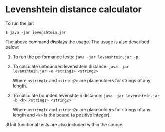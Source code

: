 # Levenshtein distance calculator

To run the jar:

`$ java -jar levenshtein.jar`

The above command displays the usage. The usage is also described below:

1. To run the performance tests:
    `java -jar levenshtein.jar -p`

2. To calculate unbounded levenshtein distance:
    `java -jar levenshtein.jar -u <string1> <string2>`

    Where `<string1>` and `<string2>` are placeholders for strings of any length.

3. To calculate bounded levenshtein distance:
    `java -jar levenshtein.jar -b <k> <string1> <string2>`

    Where `<string1>` and `<string2>` are placeholders for strings of any length and `<k>` is the bound (a positive integer).


JUnit functional tests are also included within the source.